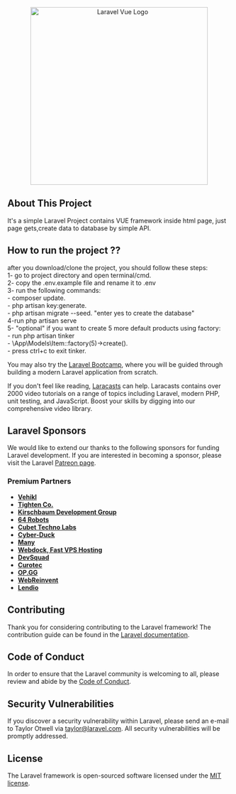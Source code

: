 <p align="center"><a href="https://laravel.com" target="_blank"><img src="https://alunos.b7web.com.br/media/courses/laravel-vue.png" width="400" alt="Laravel Vue Logo"></a></p>


## About This Project

It's a simple Laravel Project contains VUE framework inside html page, just page gets,create data to database by simple API.

## How to run the project ??

after you download/clone the project, you should follow these steps: </br>
    1- go to project directory and open terminal/cmd. </br>
    2- copy the .env.example file and rename it to .env </br>
    3- run the following commands: </br>
        - composer update. </br>
        - php artisan key:generate. </br>
        - php artisan migrate --seed. "enter yes to create the database" </br>
    4-run php artisan serve </br>
    5- "optional" if you want to create 5 more default products using factory: </br>
        - run php artisan tinker </br>
        - \App\Models\Item::factory(5)->create(). </br>
        - press ctrl+c to exit tinker. </br>
        

You may also try the [Laravel Bootcamp](https://bootcamp.laravel.com), where you will be guided through building a modern Laravel application from scratch.

If you don't feel like reading, [Laracasts](https://laracasts.com) can help. Laracasts contains over 2000 video tutorials on a range of topics including Laravel, modern PHP, unit testing, and JavaScript. Boost your skills by digging into our comprehensive video library.

## Laravel Sponsors

We would like to extend our thanks to the following sponsors for funding Laravel development. If you are interested in becoming a sponsor, please visit the Laravel [Patreon page](https://patreon.com/taylorotwell).

### Premium Partners

- **[Vehikl](https://vehikl.com/)**
- **[Tighten Co.](https://tighten.co)**
- **[Kirschbaum Development Group](https://kirschbaumdevelopment.com)**
- **[64 Robots](https://64robots.com)**
- **[Cubet Techno Labs](https://cubettech.com)**
- **[Cyber-Duck](https://cyber-duck.co.uk)**
- **[Many](https://www.many.co.uk)**
- **[Webdock, Fast VPS Hosting](https://www.webdock.io/en)**
- **[DevSquad](https://devsquad.com)**
- **[Curotec](https://www.curotec.com/services/technologies/laravel/)**
- **[OP.GG](https://op.gg)**
- **[WebReinvent](https://webreinvent.com/?utm_source=laravel&utm_medium=github&utm_campaign=patreon-sponsors)**
- **[Lendio](https://lendio.com)**

## Contributing

Thank you for considering contributing to the Laravel framework! The contribution guide can be found in the [Laravel documentation](https://laravel.com/docs/contributions).

## Code of Conduct

In order to ensure that the Laravel community is welcoming to all, please review and abide by the [Code of Conduct](https://laravel.com/docs/contributions#code-of-conduct).

## Security Vulnerabilities

If you discover a security vulnerability within Laravel, please send an e-mail to Taylor Otwell via [taylor@laravel.com](mailto:taylor@laravel.com). All security vulnerabilities will be promptly addressed.

## License

The Laravel framework is open-sourced software licensed under the [MIT license](https://opensource.org/licenses/MIT).
